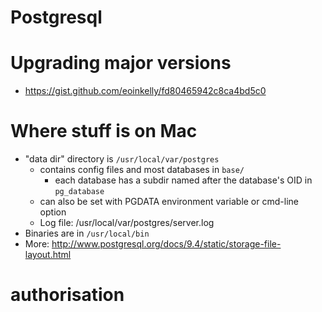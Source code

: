 # Postgresql

# Upgrading major versions

* https://gist.github.com/eoinkelly/fd80465942c8ca4bd5c0

# Where stuff is on Mac

* "data dir" directory is `/usr/local/var/postgres`
    * contains config files and most databases in `base/`
        * each database has a subdir named after the database's OID in `pg_database`
    * can also be set with PGDATA environment variable or cmd-line option
    * Log file: /usr/local/var/postgres/server.log
* Binaries are in `/usr/local/bin`
* More: http://www.postgresql.org/docs/9.4/static/storage-file-layout.html

# authorisation

